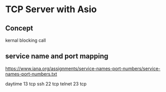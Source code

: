 # TCP Server with Asio

## Concept
kernal blocking call

## service name and port mapping
https://www.iana.org/assignments/service-names-port-numbers/service-names-port-numbers.txt

daytime             13         tcp 
ssh                 22         tcp 
telnet              23         tcp 